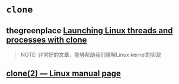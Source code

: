# `clone`



## thegreenplace [Launching Linux threads and processes with clone](https://eli.thegreenplace.net/2018/launching-linux-threads-and-processes-with-clone/)

> NOTE: 非常好的文章，能够帮助我们理解Linux kernel的实现



## [clone(2) — Linux manual page](https://man7.org/linux/man-pages/man2/clone.2.html)
